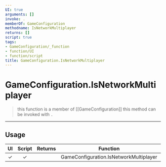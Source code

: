 ```yaml
---
UI: true
arguments: []
invoke: .
memberOf: GameConfiguration
methodname: IsNetworkMultiplayer
returns: []
script: true
tags:
- GameConfiguration/_function
- function/UI
- function/script
title: GameConfiguration.IsNetworkMultiplayer
---
```

# GameConfiguration.IsNetworkMultiplayer
> this function is a member of [[GameConfiguration]]
> this method can be invoked with `.`
-----
## Usage
|  UI | Script | Returns | Function | Arguments |
|:---:|:------:|-------:|:--------:|:---------|
|✓|✓||GameConfiguration.IsNetworkMultiplayer||
